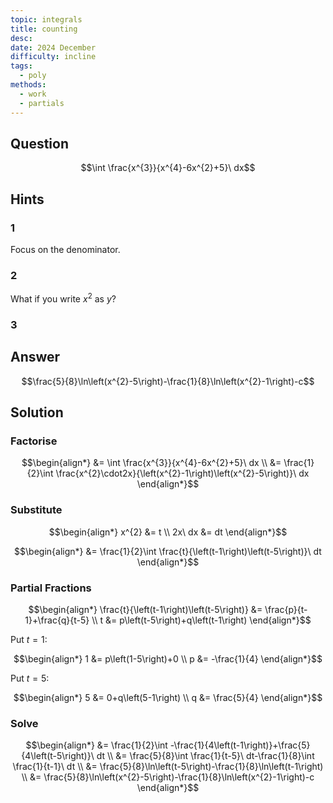 ```yaml
---
topic: integrals
title: counting
desc: 
date: 2024 December
difficulty: incline
tags:
  - poly
methods:
  - work
  - partials
---
```



## Question
```math
\int \frac{x^{3}}{x^{4}-6x^{2}+5}\ dx
```


## Hints

### 1
Focus on the denominator.

### 2
What if you write $x^2$ as $y$?

### 3


## Answer
```math
\frac{5}{8}\ln\left(x^{2}-5\right)-\frac{1}{8}\ln\left(x^{2}-1\right)-c
```


## Solution

### Factorise
```math
\begin{align*}
  &= \int \frac{x^{3}}{x^{4}-6x^{2}+5}\ dx
  \\ &= \frac{1}{2}\int \frac{x^{2}\cdot2x}{\left(x^{2}-1\right)\left(x^{2}-5\right)}\ dx
\end{align*}
```

### Substitute
```math
\begin{align*}
  x^{2} &= t
  \\ 2x\ dx &= dt
\end{align*}
```

```math
\begin{align*}
  &= \frac{1}{2}\int \frac{t}{\left(t-1\right)\left(t-5\right)}\ dt
\end{align*}
```

### Partial Fractions
```math
\begin{align*}
  \frac{t}{\left(t-1\right)\left(t-5\right)} &= \frac{p}{t-1}+\frac{q}{t-5}
  \\ t &= p\left(t-5\right)+q\left(t-1\right)
\end{align*}
```

Put $t = 1$:

```math
\begin{align*}
  1 &= p\left(1-5\right)+0
  \\ p &= -\frac{1}{4}
\end{align*}
```

Put $t = 5$:

```math
\begin{align*}
  5 &= 0+q\left(5-1\right)
  \\ q &= \frac{5}{4}
\end{align*}
```

### Solve
```math
\begin{align*}
  &= \frac{1}{2}\int -\frac{1}{4\left(t-1\right)}+\frac{5}{4\left(t-5\right)}\ dt
  \\ &= \frac{5}{8}\int \frac{1}{t-5}\ dt-\frac{1}{8}\int \frac{1}{t-1}\ dt
  \\ &= \frac{5}{8}\ln\left(t-5\right)-\frac{1}{8}\ln\left(t-1\right)
  \\ &= \frac{5}{8}\ln\left(x^{2}-5\right)-\frac{1}{8}\ln\left(x^{2}-1\right)-c
\end{align*}
```

